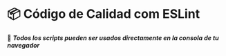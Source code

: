 # 📦 Código de Calidad com ESLint


📌 **_Todos los scripts pueden ser usados directamente en la consola de tu navegador_**